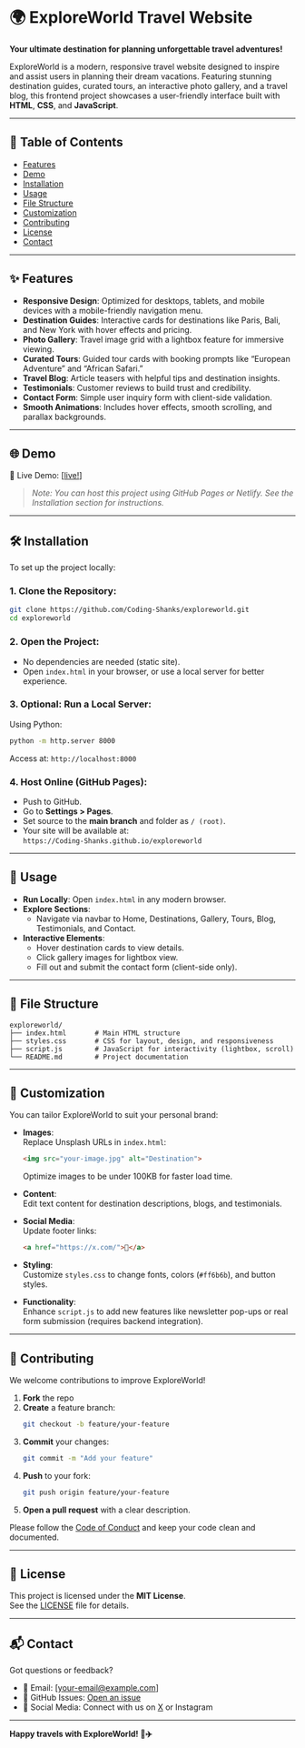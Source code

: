 # 🌍 ExploreWorld Travel Website

**Your ultimate destination for planning unforgettable travel adventures!**

ExploreWorld is a modern, responsive travel website designed to inspire and assist users in planning their dream vacations. Featuring stunning destination guides, curated tours, an interactive photo gallery, and a travel blog, this frontend project showcases a user-friendly interface built with **HTML**, **CSS**, and **JavaScript**.

---

## 📑 Table of Contents

- [Features](#features)  
- [Demo](#demo)  
- [Installation](#installation)  
- [Usage](#usage)  
- [File Structure](#file-structure)  
- [Customization](#customization)  
- [Contributing](#contributing)  
- [License](#license)  
- [Contact](#contact)  

---

## ✨ Features

- **Responsive Design**: Optimized for desktops, tablets, and mobile devices with a mobile-friendly navigation menu.  
- **Destination Guides**: Interactive cards for destinations like Paris, Bali, and New York with hover effects and pricing.  
- **Photo Gallery**: Travel image grid with a lightbox feature for immersive viewing.  
- **Curated Tours**: Guided tour cards with booking prompts like “European Adventure” and “African Safari.”  
- **Travel Blog**: Article teasers with helpful tips and destination insights.  
- **Testimonials**: Customer reviews to build trust and credibility.  
- **Contact Form**: Simple user inquiry form with client-side validation.  
- **Smooth Animations**: Includes hover effects, smooth scrolling, and parallax backgrounds.  

---

## 🌐 Demo

🔗 Live Demo: [[live!](https://explore-world-taupe.vercel.app/)]  
> *Note: You can host this project using GitHub Pages or Netlify. See the Installation section for instructions.*

---

## 🛠️ Installation

To set up the project locally:

### 1. Clone the Repository:
```bash
git clone https://github.com/Coding-Shanks/exploreworld.git
cd exploreworld
```

### 2. Open the Project:
- No dependencies are needed (static site).
- Open `index.html` in your browser, or use a local server for better experience.

### 3. Optional: Run a Local Server:
Using Python:
```bash
python -m http.server 8000
```
Access at: `http://localhost:8000`

### 4. Host Online (GitHub Pages):
- Push to GitHub.
- Go to **Settings > Pages**.
- Set source to the **main branch** and folder as `/ (root)`.
- Your site will be available at:  
  `https://Coding-Shanks.github.io/exploreworld`

---

## 🚀 Usage

- **Run Locally**: Open `index.html` in any modern browser.  
- **Explore Sections**:
  - Navigate via navbar to Home, Destinations, Gallery, Tours, Blog, Testimonials, and Contact.
- **Interactive Elements**:
  - Hover destination cards to view details.
  - Click gallery images for lightbox view.
  - Fill out and submit the contact form (client-side only).

---

## 📁 File Structure

```
exploreworld/
├── index.html       # Main HTML structure
├── styles.css       # CSS for layout, design, and responsiveness
├── script.js        # JavaScript for interactivity (lightbox, scroll)
└── README.md        # Project documentation
```

---

## 🧩 Customization

You can tailor ExploreWorld to suit your personal brand:

- **Images**:  
  Replace Unsplash URLs in `index.html`:
  ```html
  <img src="your-image.jpg" alt="Destination">
  ```
  Optimize images to be under 100KB for faster load time.

- **Content**:  
  Edit text content for destination descriptions, blogs, and testimonials.

- **Social Media**:  
  Update footer links:
  ```html
  <a href="https://x.com/">📘</a>
  ```

- **Styling**:  
  Customize `styles.css` to change fonts, colors (`#ff6b6b`), and button styles.

- **Functionality**:  
  Enhance `script.js` to add new features like newsletter pop-ups or real form submission (requires backend integration).

---

## 🤝 Contributing

We welcome contributions to improve ExploreWorld!

1. **Fork** the repo  
2. **Create** a feature branch:  
   ```bash
   git checkout -b feature/your-feature
   ```
3. **Commit** your changes:  
   ```bash
   git commit -m "Add your feature"
   ```
4. **Push** to your fork:  
   ```bash
   git push origin feature/your-feature
   ```
5. **Open a pull request** with a clear description.

Please follow the [Code of Conduct](https://opensource.guide/code-of-conduct/) and keep your code clean and documented.

---

## 📄 License

This project is licensed under the **MIT License**.  
See the [LICENSE](LICENSE) file for details.

---

## 📬 Contact

Got questions or feedback?

- 📧 Email: [your-email@example.com]  
- 🐛 GitHub Issues: [Open an issue](https://github.com/Coding-Shanks/exploreworld/issues)  
- 📱 Social Media: Connect with us on [X](https://x.com/) or Instagram

---

**Happy travels with ExploreWorld! 🌴✈️**
